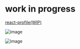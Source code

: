 
# work in progress

[react-profile(WIP)](https://a331998513.github.io/react-profile/)


![image](https://user-images.githubusercontent.com/78078898/111866778-2e3ca180-8970-11eb-9b6f-a8bf34cafda9.png)


![image](https://user-images.githubusercontent.com/78078898/111866748-f59cc800-896f-11eb-986b-a502f67fdd6f.png)


